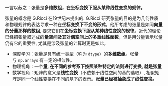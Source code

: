 一言以蔽之：张量是**多维数组，在坐标变换下服从某种线性变换的规律。**

张量的概念是 G.Ricci 在19世纪末提出的. G.Ricci 研究张量的目的是为几何性质和物理规律的表达寻求一种在**坐标变换下不变的形式**。他所考虑的张量是如同**向量的分量那样的数组**, 要求它们在**坐标变换下服从某种线性变换的规律**。近代的理论已经把张量叙述成**向量空间及其对偶空间上的多重线性函数**，但是用分量表示张量仍有它的重要性, 尤其是涉及张量的计算时更是如此。

- 深度学习：张量是具有统一类型（称为 `dtype`）的**多维数组**。张量与 `np.arrays` 有一定的相似性。
- 物理视角：**一个量, 在不同的参考系下按照某种特定的法则进行变换, 就是张量**
- 数学视角：矩阵的意义是**线性变换**（不依赖于线性空间的基的选取）, 相似矩阵是同一个线性变换在不同的基下的表示。**张量已经被抽象成了线性变换。**